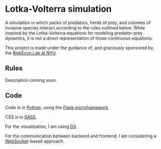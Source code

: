 # Lotka-Volterra simulation

A simulation in which packs of predators, herds of prey, and colonies
of invasive species interact according to the rules outlined below.
While inspired by the Lotka-Volterra equations for modeling predator-prey
dynamics, it is not a direct representation of those continuous equations.

This project is made under the guidance of, and graciously sponsored by, the
[RiskEcon Lab at NYU](http://www.cims.nyu.edu/riskeconlab/).


## Rules

Description coming soon.


## Code

Code is in [Python](https://www.python.org/),
using the [Flask microframework](http://flask.pocoo.org/).

CSS is in [SASS](http://sass-lang.com/).

For the visualization, I am using [D3](http://d3js.org).

For the communication between backend and frontend, I am considering a
[WebSocket](https://en.wikipedia.org/wiki/WebSocket)-based approach.
